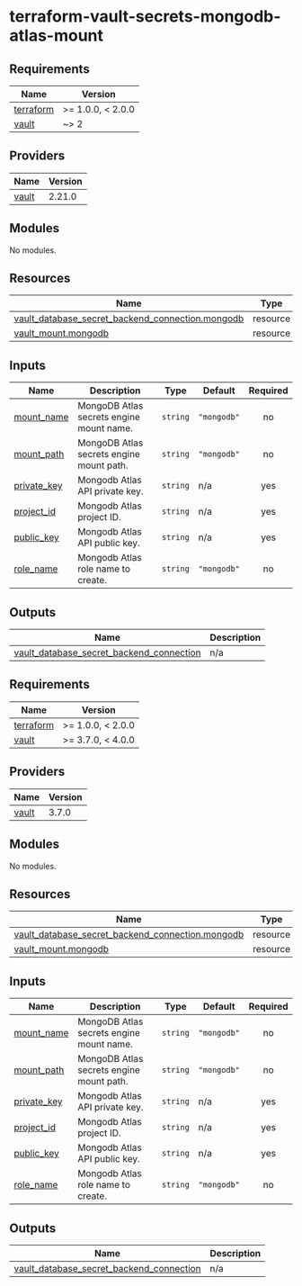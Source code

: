 # terraform-vault-secrets-mongodb-atlas-mount

<!-- BEGINNING OF PRE-COMMIT-TERRAFORM DOCS HOOK -->
## Requirements

| Name | Version |
|------|---------|
| <a name="requirement_terraform"></a> [terraform](#requirement\_terraform) | >= 1.0.0, < 2.0.0 |
| <a name="requirement_vault"></a> [vault](#requirement\_vault) | ~> 2 |

## Providers

| Name | Version |
|------|---------|
| <a name="provider_vault"></a> [vault](#provider\_vault) | 2.21.0 |

## Modules

No modules.

## Resources

| Name | Type |
|------|------|
| [vault_database_secret_backend_connection.mongodb](https://registry.terraform.io/providers/hashicorp/vault/latest/docs/resources/database_secret_backend_connection) | resource |
| [vault_mount.mongodb](https://registry.terraform.io/providers/hashicorp/vault/latest/docs/resources/mount) | resource |

## Inputs

| Name | Description | Type | Default | Required |
|------|-------------|------|---------|:--------:|
| <a name="input_mount_name"></a> [mount\_name](#input\_mount\_name) | MongoDB Atlas secrets engine mount name. | `string` | `"mongodb"` | no |
| <a name="input_mount_path"></a> [mount\_path](#input\_mount\_path) | MongoDB Atlas secrets engine mount path. | `string` | `"mongodb"` | no |
| <a name="input_private_key"></a> [private\_key](#input\_private\_key) | Mongodb Atlas API private key. | `string` | n/a | yes |
| <a name="input_project_id"></a> [project\_id](#input\_project\_id) | Mongodb Atlas project ID. | `string` | n/a | yes |
| <a name="input_public_key"></a> [public\_key](#input\_public\_key) | Mongodb Atlas API public key. | `string` | n/a | yes |
| <a name="input_role_name"></a> [role\_name](#input\_role\_name) | Mongodb Atlas role name to create. | `string` | `"mongodb"` | no |

## Outputs

| Name | Description |
|------|-------------|
| <a name="output_vault_database_secret_backend_connection"></a> [vault\_database\_secret\_backend\_connection](#output\_vault\_database\_secret\_backend\_connection) | n/a |
<!-- END OF PRE-COMMIT-TERRAFORM DOCS HOOK -->
<!-- BEGIN_TF_DOCS -->
## Requirements

| Name | Version |
|------|---------|
| <a name="requirement_terraform"></a> [terraform](#requirement\_terraform) | >= 1.0.0, < 2.0.0 |
| <a name="requirement_vault"></a> [vault](#requirement\_vault) | >= 3.7.0, < 4.0.0 |

## Providers

| Name | Version |
|------|---------|
| <a name="provider_vault"></a> [vault](#provider\_vault) | 3.7.0 |

## Modules

No modules.

## Resources

| Name | Type |
|------|------|
| [vault_database_secret_backend_connection.mongodb](https://registry.terraform.io/providers/hashicorp/vault/latest/docs/resources/database_secret_backend_connection) | resource |
| [vault_mount.mongodb](https://registry.terraform.io/providers/hashicorp/vault/latest/docs/resources/mount) | resource |

## Inputs

| Name | Description | Type | Default | Required |
|------|-------------|------|---------|:--------:|
| <a name="input_mount_name"></a> [mount\_name](#input\_mount\_name) | MongoDB Atlas secrets engine mount name. | `string` | `"mongodb"` | no |
| <a name="input_mount_path"></a> [mount\_path](#input\_mount\_path) | MongoDB Atlas secrets engine mount path. | `string` | `"mongodb"` | no |
| <a name="input_private_key"></a> [private\_key](#input\_private\_key) | Mongodb Atlas API private key. | `string` | n/a | yes |
| <a name="input_project_id"></a> [project\_id](#input\_project\_id) | Mongodb Atlas project ID. | `string` | n/a | yes |
| <a name="input_public_key"></a> [public\_key](#input\_public\_key) | Mongodb Atlas API public key. | `string` | n/a | yes |
| <a name="input_role_name"></a> [role\_name](#input\_role\_name) | Mongodb Atlas role name to create. | `string` | `"mongodb"` | no |

## Outputs

| Name | Description |
|------|-------------|
| <a name="output_vault_database_secret_backend_connection"></a> [vault\_database\_secret\_backend\_connection](#output\_vault\_database\_secret\_backend\_connection) | n/a |
<!-- END_TF_DOCS -->